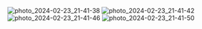 ![photo_2024-02-23_21-41-38](https://github.com/Fruzzy07/AndroidDevelopment/assets/113994667/2b88f1da-4e8f-4416-ac5e-71a8c567b5dc)
![photo_2024-02-23_21-41-42](https://github.com/Fruzzy07/AndroidDevelopment/assets/113994667/bb950e3b-32a7-4904-b5c5-6765cd8e9eff)
![photo_2024-02-23_21-41-46](https://github.com/Fruzzy07/AndroidDevelopment/assets/113994667/e10d8641-888b-4c7d-96b5-5ebbbd41cafc)
![photo_2024-02-23_21-41-50](https://github.com/Fruzzy07/AndroidDevelopment/assets/113994667/9670dec6-e145-4b87-a82a-091efb44eea7)
